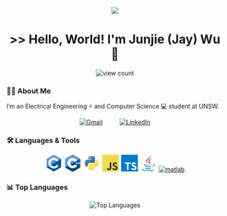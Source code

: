 <div id="header" align="center">
  <img src="https://yt3.ggpht.com/djOFfRQsj45xwzEGcq4o39qPYe3AhYn9cVl8rwySnUQytZuT18OkQ2xf3PkuSvhQMpmVDOWlGeTjoRA=s480-c-fcrop64=1,2e9c0000bea9ffff-nd-v1" width="280"/>
</div>

<h1 align="center">>> Hello, World! I'm Junjie (Jay) Wu 👋</h1>

<p align="center">
  <img src="https://komarev.com/ghpvc/?username=jay-junjiewu&style=for-the-badge&color=blue" alt="view count"/>
</p>

### 👨‍💻 About Me
I’m an Electrical Engineering ⚡ and Computer Science 💻 student at UNSW.

<p align="center">
  <a href="mailto:jaywu0045@gmail.com" target="_blank"><img src="https://img.icons8.com/fluency/48/gmail-new.png" width="48" height="48" alt="Gmail"/></a>
  &nbsp;&nbsp;&nbsp;&nbsp;&nbsp;&nbsp;&nbsp;&nbsp;
  <a href="https://www.linkedin.com/in/junjiewujay" target="_blank"><img src="https://cdn.jsdelivr.net/gh/devicons/devicon/icons/linkedin/linkedin-original.svg" width="40" height="40" alt="LinkedIn"/></a>
</p>

### 🛠️ Languages & Tools
<p align="center">
  <a href="https://www.cprogramming.com/" target="_blank" rel="noreferrer"><img src="https://raw.githubusercontent.com/devicons/devicon/master/icons/c/c-original.svg" alt="c" width="40" height="40"/></a> 
  <a href="https://www.w3schools.com/cpp/" target="_blank" rel="noreferrer"><img src="https://raw.githubusercontent.com/devicons/devicon/master/icons/cplusplus/cplusplus-original.svg" alt="cplusplus" width="40" height="40"/></a> 
  <a href="https://www.python.org" target="_blank" rel="noreferrer"><img src="https://raw.githubusercontent.com/devicons/devicon/master/icons/python/python-original.svg" alt="python" width="40" height="40"/></a>
  <a href="https://developer.mozilla.org/en-US/docs/Web/JavaScript" target="_blank" rel="noreferrer"><img src="https://github.com/devicons/devicon/blob/master/icons/javascript/javascript-original.svg" alt="javascript" width="40" height="40"/></a>
  <a href="https://www.typescriptlang.org/" target="_blank" rel="noreferrer"><img src="https://raw.githubusercontent.com/devicons/devicon/master/icons/typescript/typescript-original.svg" alt="typescript" width="40" height="40"/></a>
  <a href="https://www.java.com/" target="_blank" rel="noreferrer"><img src="https://raw.githubusercontent.com/devicons/devicon/master/icons/java/java-original.svg" alt="java" width="40" height="40"/></a>
  <a href="https://www.mathworks.com/" target="_blank" rel="noreferrer"><img src="https://upload.wikimedia.org/wikipedia/commons/2/21/Matlab_Logo.png" alt="matlab" width="40" height="40"/></a> 
</p>

### 📊 Top Languages

<p align="center">
  <img src="https://github-readme-stats.vercel.app/api/top-langs/?username=jay-junjiewu&layout=compact&theme=tokyonight" alt="Top Languages"/>
</p>
